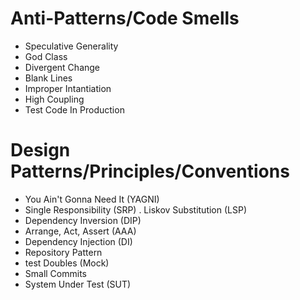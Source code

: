 # Anti-Patterns/Code Smells
- Speculative Generality
 - God Class
 - Divergent Change
 - Blank Lines
 - Improper Intantiation
 - High Coupling
 - Test Code In Production

# Design Patterns/Principles/Conventions
- You Ain't Gonna Need It (YAGNI)
- Single Responsibility (SRP)
. Liskov Substitution (LSP)
- Dependency Inversion (DIP)
- Arrange, Act, Assert (AAA)
- Dependency Injection (DI)
- Repository Pattern
- test Doubles (Mock)
- Small Commits
- System Under Test (SUT)